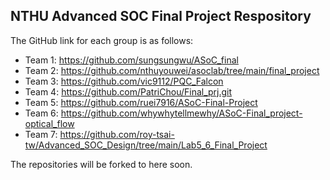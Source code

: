 ## NTHU Advanced SOC Final Project Respository
The GitHub link for each group is as follows:  
- Team 1: https://github.com/sungsungwu/ASoC_final
- Team 2: https://github.com/nthuyouwei/asoclab/tree/main/final_project
- Team 3: https://github.com/vic9112/PQC_Falcon
- Team 4: https://github.com/PatriChou/Final_prj.git
- Team 5: https://github.com/ruei7916/ASoC-Final-Project
- Team 6: https://github.com/whywhytellmewhy/ASoC-Final_project-optical_flow
- Team 7: https://github.com/roy-tsai-tw/Advanced_SOC_Design/tree/main/Lab5_6_Final_Project

The repositories will be forked to here soon.
